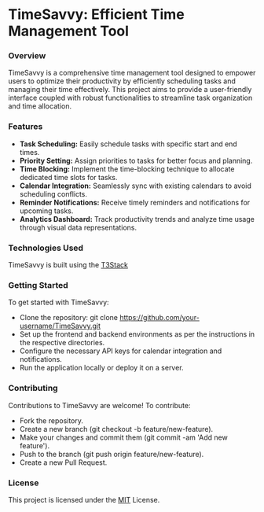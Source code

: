 # TimeSavvy: Efficient Time Management Tool

### Overview

TimeSavvy is a comprehensive time management tool designed to empower users to optimize their productivity by efficiently scheduling tasks and managing their time effectively. This project aims to provide a user-friendly interface coupled with robust functionalities to streamline task organization and time allocation.

### Features

- <b>Task Scheduling:</b> Easily schedule tasks with specific start and end times.
- <b>Priority Setting:</b> Assign priorities to tasks for better focus and planning.
- <b>Time Blocking:</b> Implement the time-blocking technique to allocate dedicated time slots for tasks.
- <b>Calendar Integration:</b> Seamlessly sync with existing calendars to avoid scheduling conflicts.
- <b>Reminder Notifications:</b> Receive timely reminders and notifications for upcoming tasks.
- <b>Analytics Dashboard:</b> Track productivity trends and analyze time usage through visual data representations.

### Technologies Used

TimeSavvy is built using the [T3Stack](https://create.t3.gg/)

### Getting Started

To get started with TimeSavvy:

- Clone the repository: git clone https://github.com/your-username/TimeSavvy.git
- Set up the frontend and backend environments as per the instructions in the respective directories.
- Configure the necessary API keys for calendar integration and notifications.
- Run the application locally or deploy it on a server.

### Contributing

Contributions to TimeSavvy are welcome! To contribute:

- Fork the repository.
- Create a new branch (git checkout -b feature/new-feature).
- Make your changes and commit them (git commit -am 'Add new feature').
- Push to the branch (git push origin feature/new-feature).
- Create a new Pull Request.

### License

This project is licensed under the [MIT](#) License.
